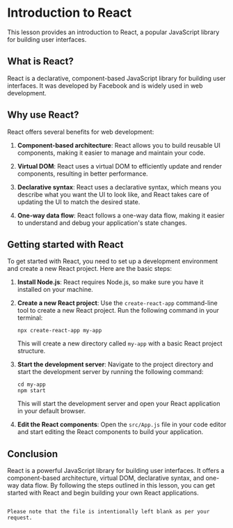 # Introduction to React

This lesson provides an introduction to React, a popular JavaScript library for building user interfaces.

## What is React?

React is a declarative, component-based JavaScript library for building user interfaces. It was developed by Facebook and is widely used in web development.

## Why use React?

React offers several benefits for web development:

1. **Component-based architecture**: React allows you to build reusable UI components, making it easier to manage and maintain your code.

2. **Virtual DOM**: React uses a virtual DOM to efficiently update and render components, resulting in better performance.

3. **Declarative syntax**: React uses a declarative syntax, which means you describe what you want the UI to look like, and React takes care of updating the UI to match the desired state.

4. **One-way data flow**: React follows a one-way data flow, making it easier to understand and debug your application's state changes.

## Getting started with React

To get started with React, you need to set up a development environment and create a new React project. Here are the basic steps:

1. **Install Node.js**: React requires Node.js, so make sure you have it installed on your machine.

2. **Create a new React project**: Use the `create-react-app` command-line tool to create a new React project. Run the following command in your terminal:

   ```
   npx create-react-app my-app
   ```

   This will create a new directory called `my-app` with a basic React project structure.

3. **Start the development server**: Navigate to the project directory and start the development server by running the following command:

   ```
   cd my-app
   npm start
   ```

   This will start the development server and open your React application in your default browser.

4. **Edit the React components**: Open the `src/App.js` file in your code editor and start editing the React components to build your application.

## Conclusion

React is a powerful JavaScript library for building user interfaces. It offers a component-based architecture, virtual DOM, declarative syntax, and one-way data flow. By following the steps outlined in this lesson, you can get started with React and begin building your own React applications.

```

Please note that the file is intentionally left blank as per your request.